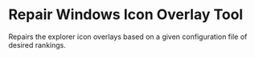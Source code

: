 # Repair Windows Icon Overlay Tool

Repairs the explorer icon overlays based on a given configuration file of desired rankings.